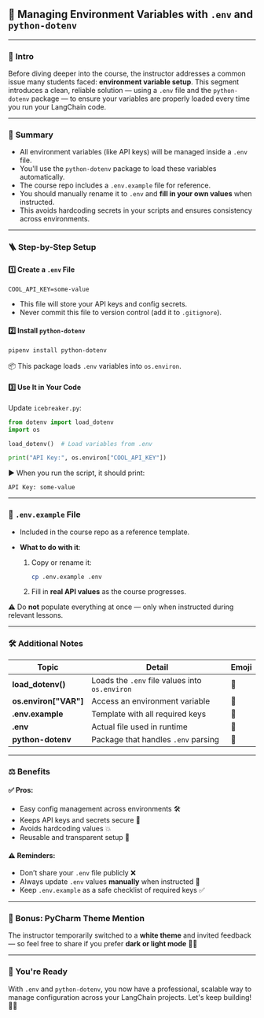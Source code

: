 ## 🔐 Managing Environment Variables with `.env` and `python-dotenv`

---

### 🧠 **Intro**

Before diving deeper into the course, the instructor addresses a common issue many students faced: **environment variable setup**. This segment introduces a clean, reliable solution — using a `.env` file and the `python-dotenv` package — to ensure your variables are properly loaded every time you run your LangChain code.

---

### 📝 **Summary**

- All environment variables (like API keys) will be managed inside a `.env` file.
- You'll use the `python-dotenv` package to load these variables automatically.
- The course repo includes a `.env.example` file for reference.
- You should manually rename it to `.env` and **fill in your own values** when instructed.
- This avoids hardcoding secrets in your scripts and ensures consistency across environments.

---

### 🪜 **Step-by-Step Setup**

#### 1️⃣ Create a `.env` File

```env
COOL_API_KEY=some-value
```

- This file will store your API keys and config secrets.
- Never commit this file to version control (add it to `.gitignore`).

#### 2️⃣ Install `python-dotenv`

```bash
pipenv install python-dotenv
```

📦 This package loads `.env` variables into `os.environ`.

#### 3️⃣ Use It in Your Code

Update `icebreaker.py`:

```python
from dotenv import load_dotenv
import os

load_dotenv()  # Load variables from .env

print("API Key:", os.environ["COOL_API_KEY"])
```

▶️ When you run the script, it should print:

```
API Key: some-value
```

---

### 🧾 `.env.example` File

- Included in the course repo as a reference template.
- **What to do with it**:

  1. Copy or rename it:

     ```bash
     cp .env.example .env
     ```

  2. Fill in **real API values** as the course progresses.

⚠️ Do **not** populate everything at once — only when instructed during relevant lessons.

---

### 🛠️ Additional Notes

| Topic                  | Detail                                         | Emoji |
| ---------------------- | ---------------------------------------------- | ----- |
| **load_dotenv()**      | Loads the `.env` file values into `os.environ` | 🔄    |
| **os.environ\["VAR"]** | Access an environment variable                 | 🧠    |
| **.env.example**       | Template with all required keys                | 📑    |
| **.env**               | Actual file used in runtime                    | 🔐    |
| **python-dotenv**      | Package that handles `.env` parsing            | 🧪    |

---

### ⚖️ **Benefits**

#### ✅ Pros:

- Easy config management across environments 🛠️
- Keeps API keys and secrets secure 🔐
- Avoids hardcoding values 💥
- Reusable and transparent setup 🔁

#### ⚠️ Reminders:

- Don’t share your `.env` file publicly ❌
- Always update `.env` values **manually** when instructed 💬
- Keep `.env.example` as a safe checklist of required keys ✅

---

### 🎨 Bonus: PyCharm Theme Mention

The instructor temporarily switched to a **white theme** and invited feedback — so feel free to share if you prefer **dark or light mode** 🎨😄

---

### 🚀 You're Ready

With `.env` and `python-dotenv`, you now have a professional, scalable way to manage configuration across your LangChain projects. Let's keep building! 💪✨
